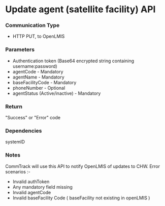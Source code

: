 # Update agent (satellite facility) API

### Communication Type

- HTTP PUT, to OpenLMIS

### Parameters

- Authentication token (Base64 encrypted string containing username:password)
- agentCode - Mandatory
- agentName - Mandatory
- baseFacilityCode - Mandatory
- phoneNumber - Optional  
- agentStatus (Active/inactive) - Mandatory

### Return

"Success" or "Error" code

### Dependencies

systemID

### Notes

CommTrack will use this API to notify OpenLMIS of updates to CHW.
Error scenarios :-
- Invalid authToken
-  Any mandatory field missing
-  Invalid agentCode
-  Invalid baseFacility Code ( baseFacility not existing in openLMIS ) 
